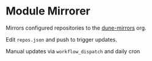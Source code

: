 # Module Mirrorer

Mirrors configured repositories to the [dune-mirrors](https://github.com/dune-mirrors) org.

Edit `repos.json` and push to trigger updates. 

Manual updates via `workflow_dispatch` and daily cron
